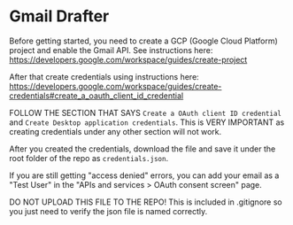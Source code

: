 # Gmail Drafter

Before getting started, you need to create a GCP (Google Cloud Platform) project and enable the Gmail API. See instructions here: https://developers.google.com/workspace/guides/create-project

After that create credentials using instructions here: https://developers.google.com/workspace/guides/create-credentials#create_a_oauth_client_id_credential

FOLLOW THE SECTION THAT SAYS `Create a OAuth client ID credential` and `Create Desktop application credentials`. This is VERY IMPORTANT as creating credentials under any other section will not work.

After you created the credentials, download the file and save it under the root folder of the repo as `credentials.json`.

If you are still getting "access denied" errors, you can add your email as a "Test User" in the "APIs and services > OAuth consent screen" page.

DO NOT UPLOAD THIS FILE TO THE REPO! This is included in .gitignore so you just need to verify the json file is named correctly.

